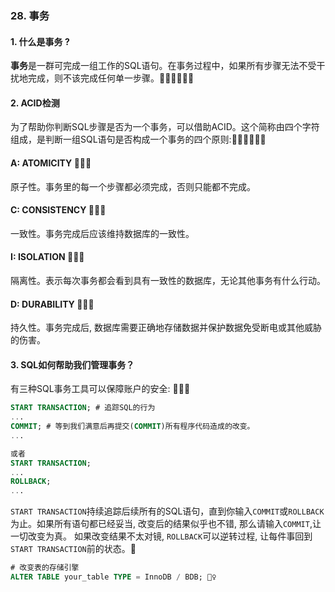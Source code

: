 ### 28. 事务
#### 1. 什么是事务 ?
**事务**是一群可完成一组工作的SQL语句。在事务过程中，如果所有步骤无法不受干扰地完成，则不该完成任何单一步骤。🙎🏻🙎🏻🙎🏻

#### 2. ACID检测
为了帮助你判断SQL步骤是否为一个事务，可以借助ACID。这个简称由四个字符组成，是判断一组SQL语句是否构成一个事务的四个原则:🤷🏻🤷🏻🤷🏻

#### **A: ATOMICITY** 👨🏻‍🍳

原子性。事务里的每一个步骤都必须完成，否则只能都不完成。

#### **C: CONSISTENCY** 👨🏻‍🎨

一致性。事务完成后应该维持数据库的一致性。

#### **I: ISOLATION** 👨🏻‍🏫

隔离性。表示每次事务都会看到具有一致性的数据库，无论其他事务有什么行动。

#### **D: DURABILITY** 👩🏼‍🚒

持久性。事务完成后, 数据库需要正确地存储数据并保护数据免受断电或其他威胁的伤害。


#### 3. SQL如何帮助我们管理事务？
有三种SQL事务工具可以保障账户的安全: 👩🏾‍🎤
```sql
START TRANSACTION; # 追踪SQL的行为
...
COMMIT; # 等到我们满意后再提交(COMMIT)所有程序代码造成的改变。
...

或者
START TRANSACTION;
...
ROLLBACK;
...
```
`START TRANSACTION`持续追踪后续所有的SQL语句，直到你输入`COMMIT`或`ROLLBACK`为止。如果所有语句都已经妥当, 改变后的结果似乎也不错, 那么请输入`COMMIT`,让一切改变为真。
如果改变结果不太对镜, `ROLLBACK`可以逆转过程, 让每件事回到`START TRANSACTION`前的状态。👰
```sql
# 改变表的存储引擎
ALTER TABLE your_table TYPE = InnoDB / BDB; 👳‍♀️
```
